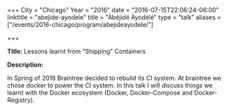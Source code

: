 +++
City = "Chicago"
Year = "2016"
date = "2016-07-15T22:06:24-06:00"
linktitle = "abejide-ayodele"
title = "Àbéjídé Àyodélé"
type = "talk"
aliases = ["/events/2016-chicago/program/abejideayodele/"]

+++

<div class="span-15  ">
  <div class="span-15  last ">
  <p><strong>Title:</strong> Lessons learnt from "Shipping" Containers</p>

  <p><strong>Description:</strong></p>
  <p>
    In Spring of 2016 Braintree decided to rebuild its CI system. At braintree we chose docker to power the CI system. In this talk I will discuss things we learnt with the Docker ecosystem (Docker, Docker-Compose and Docker-Registry).
  </p>
  <p>
    <br>
    <script async class="speakerdeck-embed" data-id="e6ee88f094304d7aa87f028ae018d80c" data-ratio="1.77777777777778" src="//speakerdeck.com/assets/embed.js"></script>
  </p>
  </div>
</div>
